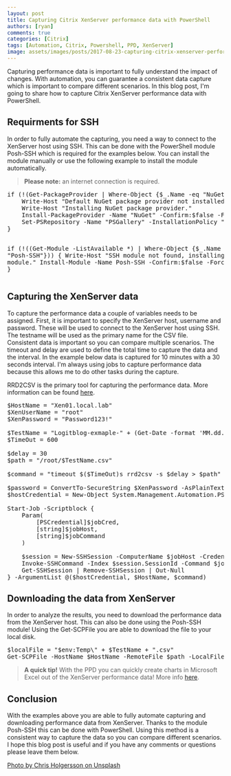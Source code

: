 ```yaml
---
layout: post
title: Capturing Citrix XenServer performance data with PowerShell
authors: [ryan]
comments: true
categories: [Citrix]
tags: [Automation, Citrix, Powershell, PPD, XenServer]
image: assets/images/posts/2017-08-23-capturing-citrix-xenserver-performance-data-with-powershell/capturing-citrix-xenserver-performance-data-with-powershell-feature-image.png
---
```

Capturing performance data is important to fully understand the impact of changes. With automation, you can guarantee a consistent data capture which is important to compare different scenarios. In this blog post, I'm going to share how to capture Citrix XenServer performance data with PowerShell.

<h2>Requirments for SSH</h2>
In order to fully automate the capturing, you need a way to connect to the XenServer host using SSH. This can be done with the PowerShell module Posh-SSH which is required for the examples below. You can install the module manually or use the following example to install the module automatically.
<blockquote><strong>Please note:</strong> an internet connection is required.</blockquote>
<pre class="lang:ps decode:true">if (!(Get-PackageProvider | Where-Object {$_.Name -eq "NuGet"})) {
    Write-Host "Default NuGet package provider not installed."
    Write-Host "Installing NuGet package provider."
    Install-PackageProvider -Name "NuGet" -Confirm:$false -Force
    Set-PSRepository -Name "PSGallery" -InstallationPolicy "Trusted" 
}

if (!((Get-Module -ListAvailable *) | Where-Object {$_.Name -eq "Posh-SSH"})) {
    Write-Host "SSH module not found, installing missing module."
    Install-Module -Name Posh-SSH -Confirm:$false -Force
}</pre>
<h2>Capturing the XenServer data</h2>
To capture the performance data a couple of variables needs to be assigned. First, it is important to specify the XenServer host, username and password. These will be used to connect to the XenServer host using SSH. The testname will be used as the primary name for the CSV file. Consistent data is important so you can compare multiple scenarios. The timeout and delay are used to define the total time to capture the data and the interval. In the example below data is captured for 10 minutes with a 30 seconds interval. I'm always using jobs to capture performance data because this allows me to do other tasks during the capture.

RRD2CSV is the primary tool for capturing the performance data. More information can be found <a href="http://www.florisvanderploeg.com/gathering-performance-data-in-xenserver-for-external-parsing/" target="_blank" rel="noopener">here</a>.
<pre class="lang:ps decode:true">$HostName = "Xen01.local.lab"
$XenUserName = "root"
$XenPassword = "Password123!"

$TestName = "Logitblog-exmaple-" + (Get-Date -format 'MM.dd.yy_HH.mm').ToString()
$TimeOut = 600

$delay = 30
$path = "/root/$TestName.csv"

$command = "timeout $($TimeOut)s rrd2csv -s $delay &gt; $path"

$password = ConvertTo-SecureString $XenPassword -AsPlainText -Force
$hostCredential = New-Object System.Management.Automation.PSCredential ($XenUserName, $password)

Start-Job -Scriptblock {
    Param(
        [PSCredential]$jobCred,
        [string]$jobHost,
        [string]$jobCommand
    )  

    $session = New-SSHSession -ComputerName $jobHost -Credential $jobCred -AcceptKey
    Invoke-SSHCommand -Index $session.SessionId -Command $jobCommand
    Get-SSHSession | Remove-SSHSession | Out-Null
} -ArgumentList @($hostCredential, $HostName, $command)</pre>
<h2>Downloading the data from XenServer</h2>
In order to analyze the results, you need to download the performance data from the XenServer host. This can also be done using the Posh-SSH module! Using the Get-SCPFile you are able to download the file to your local disk.
<pre class="lang:default decode:true">$localFile = "$env:Temp\" + $TestName + ".csv"
Get-SCPFile -HostName $HostName -RemoteFile $path -LocalFile $localFile  -Credential $hostCredential</pre>
<blockquote><strong>A quick tip!</strong> With the PPD you can quickly create charts in Microsoft Excel out of the XenServer performance data! More info <a href="http://www.logitblog.com/tooling/parse-performance-data/" target="_blank" rel="noopener">here</a>.</blockquote>
<h2>Conclusion</h2>
With the examples above you are able to fully automate capturing and downloading performance data from XenServer. Thanks to the module Posh-SSH this can be done with PowerShell. Using this method is a consistent way to capture the data so you can compare different scenarios. I hope this blog post is useful and if you have any comments or questions please leave them below.

<span style="text-decoration: underline;">Photo by <a href="https://unsplash.com/photos/ijXhTL3_VfA?utm_source=unsplash&amp;utm_medium=referral&amp;utm_content=creditCopyText">Chris Holgersson</a> on <a href="https://unsplash.com/?utm_source=unsplash&amp;utm_medium=referral&amp;utm_content=creditCopyText">Unsplash</a></span>
